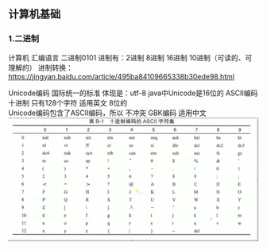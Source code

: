 ## 计算机基础              

### 1.二进制
计算机    汇编语言     二进制0101
进制有：2进制    8进制   16进制       10进制（可读的、可理解的）
进制转换：https://jingyan.baidu.com/article/495ba84109665338b30ede98.html

Unicode编码        国际统一的标准      体现是：utf-8       java中Unicode是16位的
ASCII编码     十进制    只有128个字符   适用英文       8位的   
Unicode编码包含了ASCII编码，所以 不冲突
GBK编码     适用中文
![](https://github.com/javaswf/SwfBlog/blob/master/java%E5%9F%BA%E7%A1%80/picture/1.png)
